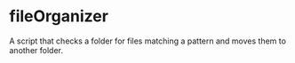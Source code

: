 # fileOrganizer

A script that checks a folder for files matching a pattern and moves them to another folder.